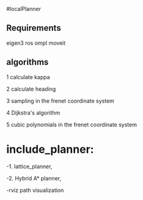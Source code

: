#localPlanner

## Requirements
   eigen3
   ros
   ompl
   moveit


## algorithms

1 calculate kappa

2 calculate heading

3 sampling in the frenet coordinate system

4 Dijkstra's algorithm

5 cubic polynomials in the frenet coordinate system


# include_planner:

-1. lattice_planner, 

-2. Hybrid A* planner,

-rviz path visualization





